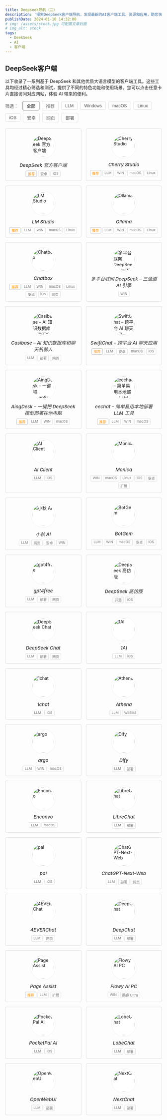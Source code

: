 ```yaml
---
title: Deepseek导航（二）
description: '探索DeepSeek客户端导航，发现最新的AI客户端工具、资源和应用，助您快速部署和使用DeepSeek模型。'
publishDate: 2024-01-10 14:32:00
# img: /assets/stock.jpg 可配置文章封面
# img_alt: stock
tags:
  - DeekSeek
  - AI
  - 客户端
---
```

## DeepSeek客户端

以下收录了一系列基于 DeepSeek 和其他优质大语言模型的客户端工具。这些工具均经过精心筛选和测试，提供了不同的特色功能和使用场景。您可以点击任意卡片直接访问对应网站，体验 AI 带来的便利。

<div class="filter-container">
  <div class="filter-title">筛选：</div>
  <button class="filter-btn active" data-filter="all">全部</button>
  <button class="filter-btn" data-filter="recommend">推荐</button>
  <button class="filter-btn" data-filter="llm">LLM</button>
  <button class="filter-btn" data-filter="win">Windows</button>
  <button class="filter-btn" data-filter="macos">macOS</button>
  <button class="filter-btn" data-filter="linux">Linux</button>
  <button class="filter-btn" data-filter="ios">iOS</button>
  <button class="filter-btn" data-filter="android">安卓</button>
  <button class="filter-btn" data-filter="web">网页</button>
  <button class="filter-btn" data-filter="deploy">部署</button>
</div>

<div class="ai-tools-container">

<div class="ai-card recommended" data-tags="recommend android ios">
  <a href="https://download.deepseek.com/app/" target="_blank" class="card-link">
    <div class="card-image">
      <img src="https://deepseek404.com/wp-content/uploads/2025/03/deepseek-1.png" alt="DeepSeek 官方客户端">
    </div>
    <div class="card-content">
      <h5>DeepSeek 官方客户端</h5>
      <div class="tags">
        <span class="tag recommend">推荐</span>
        <span class="tag">安卓</span>
        <span class="tag">iOS</span>
      </div>
    </div>
  </a>
</div>

<div class="ai-card recommended" data-tags="recommend llm win macos linux">
  <a href="https://cherry-ai.com/" target="_blank" class="card-link">
    <div class="card-image">
      <img src="https://deepseek404.com/wp-content/uploads/2025/03/cherry.png" alt="Cherry Studio">
    </div>
    <div class="card-content">
      <h5>Cherry Studio</h5>
      <div class="tags">
        <span class="tag recommend">推荐</span>
        <span class="tag">LLM</span>
        <span class="tag">WIN</span>
        <span class="tag">macOS</span>
        <span class="tag">Linux</span>
      </div>
    </div>
  </a>
</div>

<div class="ai-card recommended" data-tags="recommend llm win macos linux">
  <a href="https://lmstudio.ai/" target="_blank" class="card-link">
    <div class="card-image">
      <img src="https://deepseek404.com/wp-content/uploads/2025/03/imstudio.png" alt="LM Studio">
    </div>
    <div class="card-content">
      <h5>LM Studio</h5>
      <div class="tags">
        <span class="tag recommend">推荐</span>
        <span class="tag">LLM</span>
        <span class="tag">WIN</span>
        <span class="tag">macOS</span>
        <span class="tag">Linux</span>
      </div>
    </div>
  </a>
</div>

<div class="ai-card recommended" data-tags="recommend llm win macos linux">
  <a href="https://ollama.com" target="_blank" class="card-link">
    <div class="card-image">
      <img src="https://deepseek404.com/wp-content/uploads/2025/03/ollama.png" alt="Ollama">
    </div>
    <div class="card-content">
      <h5>Ollama</h5>
      <div class="tags">
        <span class="tag recommend">推荐</span>
        <span class="tag">LLM</span>
        <span class="tag">WIN</span>
        <span class="tag">macOS</span>
        <span class="tag">Linux</span>
      </div>
    </div>
  </a>
</div>

<div class="ai-card recommended" data-tags="recommend llm win macos linux android ios web">
  <a href="https://web.chatboxai.app/" target="_blank" class="card-link">
    <div class="card-image">
      <img src="https://deepseek404.com/wp-content/uploads/2025/03/chatboxai.png" alt="Chatbox">
    </div>
    <div class="card-content">
      <h5>Chatbox</h5>
      <div class="tags">
        <span class="tag recommend">推荐</span>
        <span class="tag">LLM</span>
        <span class="tag">WIN</span>
        <span class="tag">macOS</span>
        <span class="tag">Linux</span>
        <span class="tag">安卓</span>
        <span class="tag">iOS</span>
        <span class="tag">网页</span>
      </div>
    </div>
  </a>
</div>

<div class="ai-card" data-tags="win">
  <a href="https://pan.quark.cn/s/be3cfc937a88" target="_blank" class="card-link">
    <div class="card-image">
      <img src="https://deepseek404.com/wp-content/uploads/2025/03/deepseekxxx.png" alt="多平台联网 DeepSeek – 三通道 AI 引擎">
    </div>
    <div class="card-content">
      <h5>多平台联网 DeepSeek – 三通道 AI 引擎</h5>
      <div class="tags">
        <span class="tag">WIN</span>
      </div>
    </div>
  </a>
</div>

<div class="ai-card" data-tags="llm deploy web">
  <a href="https://casibase.org/zh/" target="_blank" class="card-link">
    <div class="card-image">
      <img src="https://deepseek404.com/wp-content/uploads/2025/03/Casibase.png" alt="Casibase – AI 知识数据库和聊天机器人">
    </div>
    <div class="card-content">
      <h5>Casibase – AI 知识数据库和聊天机器人</h5>
      <div class="tags">
        <span class="tag">LLM</span>
        <span class="tag">部署</span>
        <span class="tag">网页</span>
      </div>
    </div>
  </a>
</div>

<div class="ai-card recommended" data-tags="recommend llm android macos ios">
  <a href="https://github.com/aws-samples/swift-chat/" target="_blank" class="card-link">
    <div class="card-image">
      <img src="https://deepseek404.com/wp-content/uploads/2025/03/SwiftChat.png" alt="SwiftChat – 跨平台 AI 聊天应用">
    </div>
    <div class="card-content">
      <h5>SwiftChat – 跨平台 AI 聊天应用</h5>
      <div class="tags">
        <span class="tag recommend">推荐</span>
        <span class="tag">LLM</span>
        <span class="tag">安卓</span>
        <span class="tag">macOS</span>
        <span class="tag">iOS</span>
      </div>
    </div>
  </a>
</div>

<div class="ai-card recommended" data-tags="recommend llm win macos">
  <a href="https://github.com/aingdesk/AingDesk/" target="_blank" class="card-link">
    <div class="card-image">
      <img src="https://deepseek404.com/wp-content/uploads/2025/03/AingDesk.png" alt="AingDesk – 一键把 DeepSeek 模型部署在你电脑">
    </div>
    <div class="card-content">
      <h5>AingDesk – 一键把 DeepSeek 模型部署在你电脑</h5>
      <div class="tags">
        <span class="tag recommend">推荐</span>
        <span class="tag">LLM</span>
        <span class="tag">WIN</span>
        <span class="tag">macOS</span>
      </div>
    </div>
  </a>
</div>

<div class="ai-card recommended" data-tags="recommend llm win macos">
  <a href="https://www.ee.chat/" target="_blank" class="card-link">
    <div class="card-image">
      <img src="https://deepseek404.com/wp-content/uploads/2025/03/eechat.png" alt="eechat – 简单易用本地部署 LLM 工具">
    </div>
    <div class="card-content">
      <h5>eechat – 简单易用本地部署 LLM 工具</h5>
      <div class="tags">
        <span class="tag recommend">推荐</span>
        <span class="tag">LLM</span>
        <span class="tag">WIN</span>
        <span class="tag">macOS</span>
      </div>
    </div>
  </a>
</div>

<div class="ai-card" data-tags="llm ios">
  <a href="https://apps.apple.com/cn/app/id6742068866" target="_blank" class="card-link">
    <div class="card-image">
      <img src="https://deepseek404.com/wp-content/uploads/2025/03/AI-Client.png" alt="AI Client">
    </div>
    <div class="card-content">
      <h5>AI Client</h5>
      <div class="tags">
        <span class="tag">LLM</span>
        <span class="tag">iOS</span>
      </div>
    </div>
  </a>
</div>

<div class="ai-card" data-tags="win macos linux ios android extension">
  <a href="https://monica.im/invitation-affiliate?ref=mwnlytk&amp;ref_aff=mwnlytk" target="_blank" class="card-link">
    <div class="card-image">
      <img src="https://deepseek404.com/wp-content/uploads/2025/03/monica.png" alt="Monica">
    </div>
    <div class="card-content">
      <h5>Monica</h5>
      <div class="tags">
        <span class="tag">WIN</span>
        <span class="tag">macOS</span>
        <span class="tag">Linux</span>
        <span class="tag">iOS</span>
        <span class="tag">安卓</span>
        <span class="tag">扩展</span>
      </div>
    </div>
  </a>
</div>

<div class="ai-card" data-tags="llm web android win">
  <a href="https://www.xqai.net/" target="_blank" class="card-link">
    <div class="card-image">
      <img src="https://deepseek404.com/wp-content/uploads/2025/03/xiaoqiu.png" alt="小秋 AI">
    </div>
    <div class="card-content">
      <h5>小秋 AI</h5>
      <div class="tags">
        <span class="tag">LLM</span>
        <span class="tag">网页</span>
        <span class="tag">安卓</span>
        <span class="tag">WIN</span>
      </div>
    </div>
  </a>
</div>

<div class="ai-card" data-tags="llm win macos android ios">
  <a href="https://botgem.com/#get-the-app" target="_blank" class="card-link">
    <div class="card-image">
      <img src="https://deepseek404.com/wp-content/uploads/2025/03/botgen.png" alt="BotGem">
    </div>
    <div class="card-content">
      <h5>BotGem</h5>
      <div class="tags">
        <span class="tag">LLM</span>
        <span class="tag">WIN</span>
        <span class="tag">macOS</span>
        <span class="tag">安卓</span>
        <span class="tag">iOS</span>
      </div>
    </div>
  </a>
</div>

<div class="ai-card" data-tags="llm deploy web">
  <a href="https://github.com/xtekky/gpt4free" target="_blank" class="card-link">
    <div class="card-image">
      <img src="https://deepseek404.com/wp-content/uploads/2025/03/gpt4free.png" alt="gpt4free">
    </div>
    <div class="card-content">
      <h5>gpt4free</h5>
      <div class="tags">
        <span class="tag">LLM</span>
        <span class="tag">部署</span>
        <span class="tag">网页</span>
      </div>
    </div>
  </a>
</div>

<div class="ai-card" data-tags="opensource ios">
  <a href="https://github.com/DargonLee/DeepSeek" target="_blank" class="card-link">
    <div class="card-image">
      <img src="https://deepseek404.com/wp-content/uploads/2025/03/deepseek.png" alt="DeepSeek 高仿版">
    </div>
    <div class="card-content">
      <h5>DeepSeek 高仿版</h5>
      <div class="tags">
        <span class="tag">开源</span>
        <span class="tag">iOS</span>
      </div>
    </div>
  </a>
</div>

<div class="ai-card" data-tags="llm deploy web">
  <a href="https://github.com/liu-ziting/DeepSeekChat" target="_blank" class="card-link">
    <div class="card-image">
      <img src="https://deepseek404.com/wp-content/uploads/2025/03/DeepSeek-Chat.png" alt="DeepSeek Chat">
    </div>
    <div class="card-content">
      <h5>DeepSeek Chat</h5>
      <div class="tags">
        <span class="tag">LLM</span>
        <span class="tag">部署</span>
        <span class="tag">网页</span>
      </div>
    </div>
  </a>
</div>

<div class="ai-card" data-tags="llm ios">
  <a href="https://chatlabsai.com/" target="_blank" class="card-link">
    <div class="card-image">
      <img src="https://deepseek404.com/wp-content/uploads/2025/03/chatlabsai.png" alt="1AI">
    </div>
    <div class="card-content">
      <h5>1AI</h5>
      <div class="tags">
        <span class="tag">LLM</span>
        <span class="tag">iOS</span>
      </div>
    </div>
  </a>
</div>

<div class="ai-card" data-tags="llm ios">
  <a href="https://apps.apple.com/us/app/1chat-a-simple-local-ai/id6741682608" target="_blank" class="card-link">
    <div class="card-image">
      <img src="https://deepseek404.com/wp-content/uploads/2025/03/1chat.png" alt="1chat">
    </div>
    <div class="card-content">
      <h5>1chat</h5>
      <div class="tags">
        <span class="tag">LLM</span>
        <span class="tag">iOS</span>
      </div>
    </div>
  </a>
</div>

<div class="ai-card" data-tags="llm waitlist">
  <a href="https://athenalab.ai/" target="_blank" class="card-link">
    <div class="card-image">
      <img src="https://deepseek404.com/wp-content/uploads/2025/03/athenalab.png" alt="Athena">
    </div>
    <div class="card-content">
      <h5>Athena</h5>
      <div class="tags">
        <span class="tag">LLM</span>
        <span class="tag">Waitlist</span>
      </div>
    </div>
  </a>
</div>

<div class="ai-card" data-tags="llm win macos">
  <a href="https://www.xark-argo.com/" target="_blank" class="card-link">
    <div class="card-image">
      <img src="https://deepseek404.com/wp-content/uploads/2025/03/xark.png" alt="argo">
    </div>
    <div class="card-content">
      <h5>argo</h5>
      <div class="tags">
        <span class="tag">LLM</span>
        <span class="tag">WIN</span>
        <span class="tag">macOS</span>
      </div>
    </div>
  </a>
</div>

<div class="ai-card" data-tags="llm deploy">
  <a href="https://dify.ai/" target="_blank" class="card-link">
    <div class="card-image">
      <img src="https://deepseek404.com/wp-content/uploads/2025/03/dify.png" alt="Dify">
    </div>
    <div class="card-content">
      <h5>Dify</h5>
      <div class="tags">
        <span class="tag">LLM</span>
        <span class="tag">部署</span>
      </div>
    </div>
  </a>
</div>

<div class="ai-card" data-tags="llm macos">
  <a href="https://www.enconvo.com/" target="_blank" class="card-link">
    <div class="card-image">
      <img src="https://deepseek404.com/wp-content/uploads/2025/03/enconvo.png" alt="Enconvo">
    </div>
    <div class="card-content">
      <h5>Enconvo</h5>
      <div class="tags">
        <span class="tag">LLM</span>
        <span class="tag">macOS</span>
      </div>
    </div>
  </a>
</div>

<div class="ai-card" data-tags="llm deploy">
  <a href="https://www.librechat.ai/" target="_blank" class="card-link">
    <div class="card-image">
      <img src="https://deepseek404.com/wp-content/uploads/2025/03/liberchat.png" alt="LibreChat">
    </div>
    <div class="card-content">
      <h5>LibreChat</h5>
      <div class="tags">
        <span class="tag">LLM</span>
        <span class="tag">部署</span>
      </div>
    </div>
  </a>
</div>

<div class="ai-card" data-tags="llm ios">
  <a href="https://apps.apple.com/us/app/pal-ai-chat-client/id6447545085" target="_blank" class="card-link">
    <div class="card-image">
      <img src="https://deepseek404.com/wp-content/uploads/2025/03/pal.jpg" alt="pal">
    </div>
    <div class="card-content">
      <h5>pal</h5>
      <div class="tags">
        <span class="tag">LLM</span>
        <span class="tag">iOS</span>
      </div>
    </div>
  </a>
</div>

<div class="ai-card" data-tags="llm deploy web">
  <a href="https://app.nextchat.dev/" target="_blank" class="card-link">
    <div class="card-image">
      <img src="https://deepseek404.com/wp-content/uploads/2025/03/NextChat.png" alt="ChatGPT-Next-Web">
    </div>
    <div class="card-content">
      <h5>ChatGPT-Next-Web</h5>
      <div class="tags">
        <span class="tag">LLM</span>
        <span class="tag">部署</span>
        <span class="tag">网页</span>
      </div>
    </div>
  </a>
</div>

<div class="ai-card" data-tags="llm web">
  <a href="https://4everland.org/" target="_blank" class="card-link">
    <div class="card-image">
      <img src="https://deepseek404.com/wp-content/uploads/2025/03/4everland.png" alt="4EVERChat">
    </div>
    <div class="card-content">
      <h5>4EVERChat</h5>
      <div class="tags">
        <span class="tag">LLM</span>
        <span class="tag">网页</span>
      </div>
    </div>
  </a>
</div>

<div class="ai-card" data-tags="llm deploy">
  <a href="https://deepchat.thinkinai.xyz/" target="_blank" class="card-link">
    <div class="card-image">
      <img src="https://deepseek404.com/wp-content/uploads/2025/03/deepchat.png" alt="DeepChat">
    </div>
    <div class="card-content">
      <h5>DeepChat</h5>
      <div class="tags">
        <span class="tag">LLM</span>
        <span class="tag">部署</span>
      </div>
    </div>
  </a>
</div>

<div class="ai-card recommended" data-tags="recommend llm extension">
  <a href="https://github.com/n4ze3m/page-assist" target="_blank" class="card-link">
    <div class="card-image">
      <img src="https://deepseek404.com/wp-content/uploads/2025/03/Page-Assist.png" alt="Page Assist">
    </div>
    <div class="card-content">
      <h5>Page Assist</h5>
      <div class="tags">
        <span class="tag recommend">推荐</span>
        <span class="tag">LLM</span>
        <span class="tag">扩展</span>
      </div>
    </div>
  </a>
</div>

<div class="ai-card" data-tags="win ultra">
  <a href="https://www.flowyaipc.com/" target="_blank" class="card-link">
    <div class="card-image">
      <img src="https://deepseek404.com/wp-content/uploads/2025/03/flowyaipc.jpg" alt="Flowy AI PC">
    </div>
    <div class="card-content">
      <h5>Flowy AI PC</h5>
      <div class="tags">
        <span class="tag">WIN</span>
        <span class="tag">酷睿 Ultra</span>
      </div>
    </div>
  </a>
</div>

<div class="ai-card" data-tags="llm ios">
  <a href="https://apps.apple.com/cn/app/pocketpal-ai/id6502579498" target="_blank" class="card-link">
    <div class="card-image">
      <img src="https://deepseek404.com/wp-content/uploads/2025/03/PocketPal-AI.png" alt="PocketPal AI">
    </div>
    <div class="card-content">
      <h5>PocketPal AI</h5>
      <div class="tags">
        <span class="tag">LLM</span>
        <span class="tag">iOS</span>
      </div>
    </div>
  </a>
</div>

<div class="ai-card" data-tags="llm deploy">
  <a href="https://github.com/lobehub/lobe-chat" target="_blank" class="card-link">
    <div class="card-image">
      <img src="https://deepseek404.com/wp-content/uploads/2025/03/lobe-chat.png" alt="LobeChat">
    </div>
    <div class="card-content">
      <h5>LobeChat</h5>
      <div class="tags">
        <span class="tag">LLM</span>
        <span class="tag">部署</span>
      </div>
    </div>
  </a>
</div>

<div class="ai-card" data-tags="llm deploy">
  <a href="https://docs.openwebui.com/" target="_blank" class="card-link">
    <div class="card-image">
      <img src="https://deepseek404.com/wp-content/uploads/2025/03/openwebui.png" alt="OpenWebUI">
    </div>
    <div class="card-content">
      <h5>OpenWebUI</h5>
      <div class="tags">
        <span class="tag">LLM</span>
        <span class="tag">部署</span>
      </div>
    </div>
  </a>
</div>

<div class="ai-card" data-tags="llm deploy">
  <a href="https://github.com/ChatGPTNextWeb/NextChat" target="_blank" class="card-link">
    <div class="card-image">
      <img src="https://deepseek404.com/wp-content/uploads/2025/03/NextChatclub.png" alt="NextChat">
    </div>
    <div class="card-content">
      <h5>NextChat</h5>
      <div class="tags">
        <span class="tag">LLM</span>
        <span class="tag">部署</span>
      </div>
    </div>
  </a>
</div>

</div>

<style>
/* 筛选按钮样式 */
.filter-container {
  display: flex;
  flex-wrap: wrap;
  gap: 8px;
  margin-bottom: 20px;
  align-items: center;
}

.filter-title {
  font-weight: 500;
  margin-right: 6px;
  color: #555;
}

.filter-btn {
  padding: 4px 12px;
  border: 1px solid rgba(19, 21, 26, 0.15);
  border-radius: 4px;
  background-color: transparent;
  cursor: pointer;
  transition: all 0.2s ease;
  font-size: 14px;
  color: #555;
}

.filter-btn:hover {
  border-color: #ccc;
  color: #333;
}

.filter-btn.active {
  border-color: #555;
  color: var(--color-300);
  font-weight: 500;
}

/* AI工具卡片容器 - 更紧凑的网格布局 */
.ai-tools-container {
  display: grid;
  grid-template-columns: repeat(auto-fill, minmax(200px, 1fr));
  gap: 15px;
  margin-top: 20px;
}

/* AI卡片样式 - 减小内部间距 */
.ai-card {
  border: 1px solid rgba(19, 21, 26, 0.15);
  border-radius: 4px;
  transition: transform 0.2s ease, border-color 0.2s ease;
  overflow: hidden;
  background-color: transparent;
}

.ai-card:hover {
  transform: translateY(-3px);
  border-color: #ccc;
}

.card-link {
  text-decoration: none;
  color: inherit;
  display: block;
}

/* 减小卡片内部间距 */
.card-image {
  padding: 15px 0 5px;
  display: flex;
  justify-content: center;
  align-items: center;
}

.card-image img {
  width: 70px;
  height: 70px;
  border-radius: 50%;
  object-fit: cover;
  border: 1px solid #f0f0f0;
  padding: 4px;
  background-color: #fff;
}

.card-content {
  padding: 5px 12px 12px;
  text-align: center;
}

.card-content h5 {
  margin: 0 0 8px 0;
  font-size: 15px;
  color: #333;
  font-weight: 500;
}

/* 标签样式 - 更紧凑 */
.tags {
  display: flex;
  flex-wrap: wrap;
  gap: 4px;
  justify-content: center;
}

.tag {
  font-size: 11px;
  padding: 1px 6px;
  border-radius: 3px;
  border: 1px solid rgba(19, 21, 26, 0.15);
  color: #777;
}

.tag.recommend {
  border-color: rgba(19, 21, 26, 0.29);
  color: #ff8f00;
}

/* 响应式调整 */
@media (max-width: 768px) {
  .ai-tools-container {
    grid-template-columns: repeat(auto-fill, minmax(180px, 1fr));
    gap: 12px;
  }
  
  .filter-container {
    justify-content: flex-start;
  }
  
  .card-image img {
    width: 60px;
    height: 60px;
  }
}

@media (max-width: 480px) {
  .ai-tools-container {
    grid-template-columns: repeat(2, 1fr);
    gap: 10px;
  }
  
  .card-image img {
    width: 50px;
    height: 50px;
  }
  
  .card-content h5 {
    font-size: 14px;
  }
  
  .tag {
    font-size: 10px;
    padding: 1px 4px;
  }
}
</style>

<script>
document.addEventListener('DOMContentLoaded', function() {
  const filterButtons = document.querySelectorAll('.filter-btn');
  const cards = document.querySelectorAll('.ai-card');
  
  // 筛选功能
  filterButtons.forEach(button => {
    button.addEventListener('click', function() {
      // 移除所有按钮的active类
      filterButtons.forEach(btn => btn.classList.remove('active'));
      // 为当前按钮添加active类
      this.classList.add('active');
      
      const filter = this.getAttribute('data-filter');
      
      cards.forEach(card => {
        if (filter === 'all') {
          card.style.display = 'block';
        } else {
          const tags = card.getAttribute('data-tags');
          if (tags && tags.includes(filter)) {
            card.style.display = 'block';
          } else {
            card.style.display = 'none';
          }
        }
      });
    });
  });
});
</script>